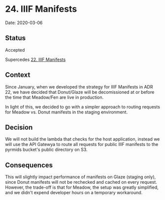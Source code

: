 # 24. IIIF Manifests

Date: 2020-03-06

## Status

Accepted

Supercedes [22. IIIF Manifests](0022-iiif-manifests.md)

## Context

Since January, when we developed the strategy for IIIF Manifests in ADR 22, we have decided that Donut/Glaze will be decomissioned at or before the time that Meadow/Fen are live in production.

In light of this, we decided to go with a simpler approach to routing requests for Meadow vs. Donut manifests in the staging environment.

## Decision

We will not build the lambda that checks for the host application, instead we will use the API Gatewya to route all requests for public IIIF manifests to the pyrmids bucket's public directory on S3.

## Consequences

This will slightly impact performance of manifests on Glaze (staging only), since Donut manifests will not be rechecked and cached on every request. However, the trade-off is that for Meadow, the setup was greatly simplified, and we didn't expend developer hours on a temporary workaround.

